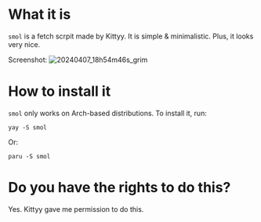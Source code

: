 # What it is
`smol` is a fetch scrpit made by Kittyy. It is simple & minimalistic. Plus, it looks very nice.

Screenshot:
![20240407_18h54m46s_grim](https://github.com/eeec-cal/smol/assets/165475152/9f637d2f-9d43-4c3f-a389-e4a37006c431)
# How to install it
`smol` only works on Arch-based distributions. To install it, run:
```
yay -S smol
```
Or:
```
paru -S smol
```
# Do you have the rights to do this?
Yes. Kittyy gave me permission to do this.
